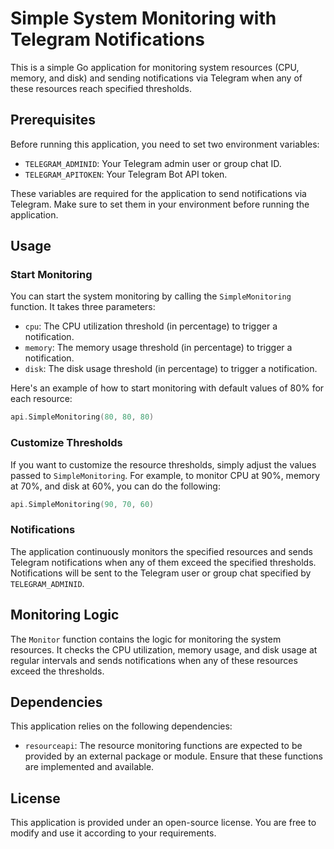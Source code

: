 # Simple System Monitoring with Telegram Notifications

This is a simple Go application for monitoring system resources (CPU, memory, and disk) and sending notifications via Telegram when any of these resources reach specified thresholds.

## Prerequisites

Before running this application, you need to set two environment variables:

- `TELEGRAM_ADMINID`: Your Telegram admin user or group chat ID.
- `TELEGRAM_APITOKEN`: Your Telegram Bot API token.

These variables are required for the application to send notifications via Telegram. Make sure to set them in your environment before running the application.

## Usage

### Start Monitoring

You can start the system monitoring by calling the `SimpleMonitoring` function. It takes three parameters:

- `cpu`: The CPU utilization threshold (in percentage) to trigger a notification.
- `memory`: The memory usage threshold (in percentage) to trigger a notification.
- `disk`: The disk usage threshold (in percentage) to trigger a notification.

Here's an example of how to start monitoring with default values of 80% for each resource:

```go
api.SimpleMonitoring(80, 80, 80)
```

### Customize Thresholds

If you want to customize the resource thresholds, simply adjust the values passed to `SimpleMonitoring`. For example, to monitor CPU at 90%, memory at 70%, and disk at 60%, you can do the following:

```go
api.SimpleMonitoring(90, 70, 60)
```

### Notifications

The application continuously monitors the specified resources and sends Telegram notifications when any of them exceed the specified thresholds. Notifications will be sent to the Telegram user or group chat specified by `TELEGRAM_ADMINID`.

## Monitoring Logic

The `Monitor` function contains the logic for monitoring the system resources. It checks the CPU utilization, memory usage, and disk usage at regular intervals and sends notifications when any of these resources exceed the thresholds.

## Dependencies

This application relies on the following dependencies:

- `resourceapi`: The resource monitoring functions are expected to be provided by an external package or module. Ensure that these functions are implemented and available.

## License

This application is provided under an open-source license. You are free to modify and use it according to your requirements.
